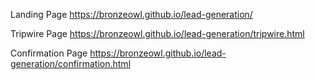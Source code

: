 Landing Page
https://bronzeowl.github.io/lead-generation/

Tripwire Page
https://bronzeowl.github.io/lead-generation/tripwire.html

Confirmation Page
https://bronzeowl.github.io/lead-generation/confirmation.html
